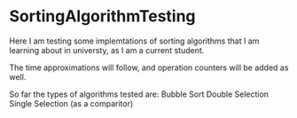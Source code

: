 # SortingAlgorithmTesting

Here I am testing some implemtations of sorting algorithms that I am learning about in universty, as I am a current student.

The time approximations will follow, and operation counters will be added as well.

So far the types of algorithms tested are:
Bubble Sort
Double Selection
Single Selection (as a comparitor)

